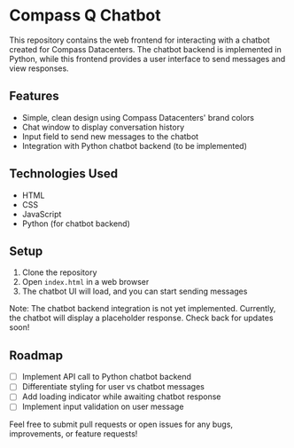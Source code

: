 # Compass Q Chatbot

This repository contains the web frontend for interacting with a chatbot created for Compass Datacenters. The chatbot backend is implemented in Python, while this frontend provides a user interface to send messages and view responses.

## Features

- Simple, clean design using Compass Datacenters' brand colors 
- Chat window to display conversation history
- Input field to send new messages to the chatbot
- Integration with Python chatbot backend (to be implemented)

## Technologies Used

- HTML
- CSS 
- JavaScript
- Python (for chatbot backend)

## Setup

1. Clone the repository 
2. Open `index.html` in a web browser
3. The chatbot UI will load, and you can start sending messages

Note: The chatbot backend integration is not yet implemented. Currently, the chatbot will display a placeholder response. Check back for updates soon!

## Roadmap

- [ ] Implement API call to Python chatbot backend
- [ ] Differentiate styling for user vs chatbot messages
- [ ] Add loading indicator while awaiting chatbot response  
- [ ] Implement input validation on user message

Feel free to submit pull requests or open issues for any bugs, improvements, or feature requests!
